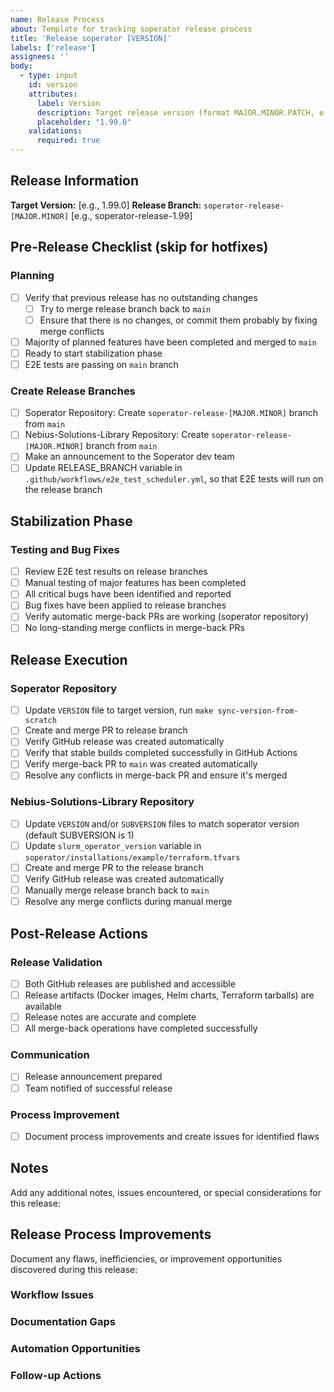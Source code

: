 ```yaml
---
name: Release Process
about: Template for tracking soperator release process
title: 'Release soperator [VERSION]'
labels: ['release']
assignees: ''
body:
  - type: input
    id: version
    attributes:
      label: Version
      description: Target release version (format MAJOR.MINOR.PATCH, e.g. 1.99.0)
      placeholder: "1.99.0"
    validations:
      required: true
---
```


## Release Information

**Target Version:** [e.g., 1.99.0]
**Release Branch:** `soperator-release-[MAJOR.MINOR]` [e.g., soperator-release-1.99]

## Pre-Release Checklist (skip for hotfixes)

### Planning
- [ ] Verify that previous release has no outstanding changes
  - [ ] Try to merge release branch back to `main`
  - [ ] Ensure that there is no changes, or commit them probably by fixing merge conflicts
- [ ] Majority of planned features have been completed and merged to `main`
- [ ] Ready to start stabilization phase
- [ ] E2E tests are passing on `main` branch

### Create Release Branches
- [ ] Soperator Repository: Create `soperator-release-[MAJOR.MINOR]` branch from `main`
- [ ] Nebius-Solutions-Library Repository: Create `soperator-release-[MAJOR.MINOR]` branch from `main`
- [ ] Make an announcement to the Soperator dev team
- [ ] Update RELEASE_BRANCH variable in `.github/workflows/e2e_test_scheduler.yml`, so that E2E tests will run on the release branch

## Stabilization Phase

### Testing and Bug Fixes
- [ ] Review E2E test results on release branches
- [ ] Manual testing of major features has been completed
- [ ] All critical bugs have been identified and reported
- [ ] Bug fixes have been applied to release branches
- [ ] Verify automatic merge-back PRs are working (soperator repository)
- [ ] No long-standing merge conflicts in merge-back PRs

## Release Execution

### Soperator Repository
- [ ] Update `VERSION` file to target version, run `make sync-version-from-scratch`
- [ ] Create and merge PR to release branch
- [ ] Verify GitHub release was created automatically
- [ ] Verify that stable builds completed successfully in GitHub Actions
- [ ] Verify merge-back PR to `main` was created automatically
- [ ] Resolve any conflicts in merge-back PR and ensure it's merged

### Nebius-Solutions-Library Repository
- [ ] Update `VERSION` and/or `SUBVERSION` files to match soperator version (default SUBVERSION is 1)
- [ ] Update `slurm_operator_version` variable in `soperator/installations/example/terraform.tfvars`
- [ ] Create and merge PR to the release branch
- [ ] Verify GitHub release was created automatically
- [ ] Manually merge release branch back to `main`
- [ ] Resolve any merge conflicts during manual merge

## Post-Release Actions

### Release Validation
- [ ] Both GitHub releases are published and accessible
- [ ] Release artifacts (Docker images, Helm charts, Terraform tarballs) are available
- [ ] Release notes are accurate and complete
- [ ] All merge-back operations have completed successfully

### Communication
- [ ] Release announcement prepared
- [ ] Team notified of successful release

### Process Improvement
- [ ] Document process improvements and create issues for identified flaws

## Notes

Add any additional notes, issues encountered, or special considerations for this release:

<!--
- Any deviations from standard process
- Special testing requirements
- Known issues or limitations
- Communication requirements
-->

## Release Process Improvements

Document any flaws, inefficiencies, or improvement opportunities discovered during this release:

### Workflow Issues
<!--
- Steps that were unclear or missing
- Manual processes that could be automated
- Dependencies that caused delays
-->

### Documentation Gaps
<!--
- Missing instructions or unclear steps
- Outdated information
- Additional context needed
-->

### Automation Opportunities
<!--
- Manual steps that could be automated
- Checks that could be added to CI/CD
- Notification improvements
-->

### Follow-up Actions
<!--
Create GitHub issues for improvements identified above:
- [ ] Issue #XXX: [Brief description]
- [ ] Issue #XXX: [Brief description]
-->
